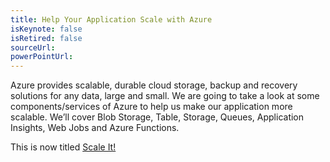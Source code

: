 ```yaml
---
title: Help Your Application Scale with Azure
isKeynote: false
isRetired: false
sourceUrl:
powerPointUrl:
---
```

Azure provides scalable, durable cloud storage, backup and recovery solutions for any data, large and small. We are going to take a look at some components/services of Azure to help us make our application more scalable. We’ll cover Blob Storage, Table, Storage, Queues, Application Insights, Web Jobs and Azure Functions.

This is now titled [Scale It!](_presentations/scale-it.md)
